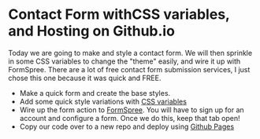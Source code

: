 # Contact Form withCSS variables, and Hosting on Github.io

Today we are going to make and style a contact form. We will then sprinkle in some CSS variables to change the "theme" easily, and wire it up with FormSpree. There are a lot of free contact form submission services, I just chose this one because it was quick and FREE.

- Make a quick form and create the base styles.
- Add some quick style variations with [CSS variables](https://developer.mozilla.org/en-US/docs/Web/CSS/Using_CSS_custom_properties)
- Wire up the form action to [FormSpree](https://formspree.io/). You will have to sign up for an account and configure a form. Once we do this, keep that tab open!
- Copy our code over to a new repo and deploy using [Github Pages](https://docs.github.com/en/pages/getting-started-with-github-pages/configuring-a-publishing-source-for-your-github-pages-site)
